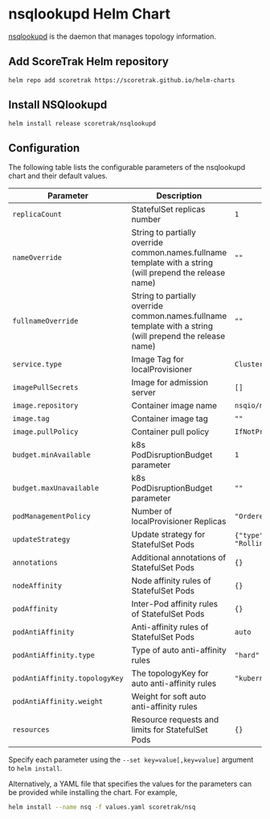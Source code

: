 # nsqlookupd Helm Chart

[nsqlookupd](https://nsq.io/components/nsqlookupd.html) is the daemon that manages topology information.

## Add ScoreTrak Helm repository

```console
helm repo add scoretrak https://scoretrak.github.io/helm-charts
```

## Install NSQlookupd

```console
helm install release scoretrak/nsqlookupd
```

## Configuration

The following table lists the configurable parameters of the nsqlookupd chart and their default values.

| Parameter                     | Description                                                                                               | Default                     |
| ----------------------------- | --------------------------------------------------------------------------------------------------------- | --------------------------- |
| `replicaCount`                | StatefulSet replicas number                                                                               | `1`                         |
| `nameOverride`                | String to partially override common.names.fullname template with a string (will prepend the release name) | `""`                        |
| `fullnameOverride`            | String to partially override common.names.fullname template with a string (will prepend the release name) | `""`                        |
| `service.type`                | Image Tag for localProvisioner                                                                            | `ClusterIP`                 |
| `imagePullSecrets`            | Image for admission server                                                                                | `[]`                        |
| `image.repository`            | Container image name                                                                                      | `nsqio/nsq`                 |
| `image.tag`                   | Container image tag                                                                                       | `""`                        |
| `image.pullPolicy`            | Container pull policy                                                                                     | `IfNotPresent`              |
| `budget.minAvailable`         | k8s PodDisruptionBudget parameter                                                                         | `1`                         |
| `budget.maxUnavailable`       | k8s PodDisruptionBudget parameter                                                                         | `""`                        |
| `podManagementPolicy`         | Number of localProvisioner Replicas                                                                       | `"OrderedReady`             |
| `updateStrategy`              | Update strategy for StatefulSet Pods                                                                      | `{"type": "RollingUpdate"}` |
| `annotations`                 | Additional annotations of StatefulSet Pods                                                                | `{}`                        |
| `nodeAffinity`                | Node affinity rules of StatefulSet Pods                                                                   | `{}`                        |
| `podAffinity`                 | Inter-Pod affinity rules of StatefulSet Pods                                                              | `{}`                        |
| `podAntiAffinity`             | Anti-affinity rules of StatefulSet Pods                                                                   | `auto`                      |
| `podAntiAffinity.type`        | Type of auto anti-affinity rules                                                                          | `"hard"`                    |
| `podAntiAffinity.topologyKey` | The topologyKey for auto anti-affinity rules                                                              | `"kubernetes.io/hostname"`  |
| `podAntiAffinity.weight`      | Weight for soft auto anti-affinity rules                                                                  |                             |
| `resources`                   | Resource requests and limits for StatefulSet Pods                                                         | `{}`                        |
Specify each parameter using the `--set key=value[,key=value]` argument to `helm install`.

Alternatively, a YAML file that specifies the values for the parameters can be provided while installing the chart. For example,

```bash
helm install --name nsq -f values.yaml scoretrak/nsq
```